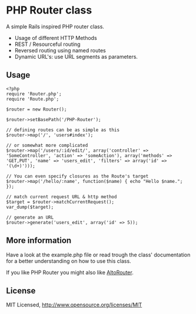 # PHP Router class

A simple Rails inspired PHP router class.

* Usage of different HTTP Methods
* REST / Resourceful routing
* Reversed routing using named routes
* Dynamic URL's: use URL segments as parameters.

## Usage

    <?php
    require 'Router.php';
    require 'Route.php';

    $router = new Router();

    $router->setBasePath('/PHP-Router');

    // defining routes can be as simple as this
    $router->map('/', 'users#index');

    // or somewhat more complicated
    $router->map('/users/:id/edit/', array('controller' => 'SomeController', 'action' => 'someAction'), array('methods' => 'GET,PUT', 'name' => 'users_edit', 'filters' => array('id' => '(\d+)')));

    // You can even specify closures as the Route's target
    $router->map('/hello/:name', function($name) { echo "Hello $name."; });

    // match current request URL & http method
    $target = $router->matchCurrentRequest();
    var_dump($target);

    // generate an URL 
    $router->generate('users_edit', array('id' => 5));


## More information
Have a look at the example.php file or read trough the class' documentation for a better understanding on how to use this class.

If you like PHP Router you might also like [AltoRouter](//github.com/dannyvankooten/AltoRouter).

## License
MIT Licensed, http://www.opensource.org/licenses/MIT